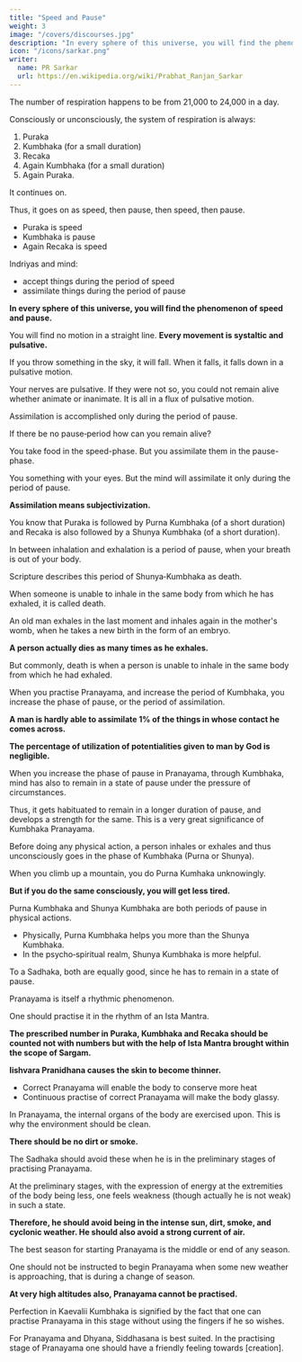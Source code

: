```yaml
---
title: "Speed and Pause"
weight: 3
image: "/covers/discourses.jpg"
description: "In every sphere of this universe, you will find the phenomenon of speed and pause"
icon: "/icons/sarkar.png"
writer:
  name: PR Sarkar
  url: https://en.wikipedia.org/wiki/Prabhat_Ranjan_Sarkar
---
```



The number of respiration happens to be from 21,000 to 24,000 in a day.

Consciously or unconsciously, the system of respiration is always:

1. Puraka
2. Kumbhaka (for a small duration)
3. Recaka
4. Again Kumbhaka (for a small duration)
5. Again Puraka.

It continues on.

Thus, it goes on as speed, then pause, then speed, then pause. 
- Puraka is speed
- Kumbhaka is pause
- Again Recaka is speed

Indriyas and mind:
- accept things during the period of speed
- assimilate things during the period of pause

**In every sphere of this universe, you will find the phenomenon of speed and pause.** 

You will find no motion in a straight line. **Every movement is systaltic and pulsative.** 

If you throw something in the sky, it will fall. When it falls, it falls down in a pulsative motion. 

Your nerves are pulsative. If they were not so, you could not remain alive whether animate or inanimate. It is all in a flux of pulsative motion.

Assimilation is accomplished only during the period of pause.

If there be no pause‑period how can you remain alive? 

You take food in the speed-phase. But you assimilate them in the pause-phase. 

You something with your eyes. But the mind will assimilate it only during the period of pause.

**Assimilation means subjectivization.** 

You know that Puraka is followed by Purna Kumbhaka (of a short duration) and Recaka is also followed by a Shunya Kumbhaka (of a short duration). 

<!-- You do not breathe in all at once after you have exhaled.  -->

In between inhalation and exhalation is a period of pause, when your breath is out of your body.

Scripture describes this period of Shunya‑Kumbhaka as death.

When someone is unable to inhale in the same body from which he has exhaled, it is called death. 

An old man exhales in the last moment and inhales again in the mother's womb, when he takes a new birth in the form of an embryo. 

**A person actually dies as many times as he exhales.** 

But commonly, death is when a person is unable to inhale in the same body from which he had exhaled.

When you practise Pranayama, and increase the period of Kumbhaka, you increase the phase of pause, or the period of assimilation. 

**A man is hardly able to assimilate 1% of the things in whose contact he comes across.** 

**The percentage of utilization of potentialities given to man by God is negligible.** 

When you increase the phase of pause in Pranayama, through Kumbhaka, mind has also to remain in a state of pause under the pressure of circumstances.

Thus, it gets habituated to remain in a longer duration of pause, and develops a strength for the same. This is a very great significance of Kumbhaka Pranayama.

Before doing any physical action, a person inhales or exhales and thus unconsciously goes in the phase of Kumbhaka (Purna or Shunya).

When you climb up a mountain, you do Purna Kumhaka unknowingly.

**But if you do the same consciously, you will get less tired.** 

Purna Kumbhaka and Shunya Kumbhaka are both periods of pause in physical actions.
- Physically, Purna Kumbhaka helps you more than the Shunya Kumbhaka.
- In the psycho‑spiritual realm, Shunya Kumbhaka is more helpful. 

To a Sadhaka, both are equally good, since he has to remain in a state of pause.

Pranayama is itself a rhythmic phenomenon.

One should practise it in the rhythm of an Ista Mantra. 

**The prescribed number in Puraka, Kumbhaka and Recaka should be counted not with numbers but with the help of Ista Mantra brought within the scope of Sargam.**

**Iishvara Pranidhana causes the skin to become thinner.** 
- Correct Pranayama will enable the body to conserve more heat
- Continuous practise of correct Pranayama will make the body glassy. 

In Pranayama, the internal organs of the body are exercised upon. This is why the environment should be clean. 

**There should be no dirt or smoke.** 

The Sadhaka should avoid these when he is in the preliminary stages of practising Pranayama. 

At the preliminary stages, with the expression of energy at the extremities of the body being less, one feels weakness (though actually he is not weak) in such a state. 

**Therefore, he should avoid being in the intense sun, dirt, smoke, and cyclonic weather. He should also avoid a strong current of air.**

The best season for starting Pranayama is the middle or end of any season. 

One should not be instructed to begin Pranayama when some new weather is approaching, that is during a change of season. 

**At very high altitudes also, Pranayama cannot be practised.**

Perfection in Kaevalii Kumbhaka is signified by the fact that one can practise Pranayama in this stage without using the fingers if he so wishes. 

For Pranayama and Dhyana, Siddhasana is best suited. In the practising stage of Pranayama one should have a friendly feeling towards [creation]. 

<!-- tion should not be Ana'hata and above it, that is it should be either Ram' or below to avoid pressure on heart. After the disease has been cured, he can do as usual. -->
